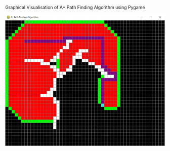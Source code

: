 Graphical Visualisation of A\* Path Finding Algorithm using Pygame

![Screenshot](img/Visualisation.PNG)
